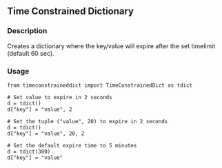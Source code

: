 ## Time Constrained Dictionary
### Description
Creates a dictionary where the key/value will expire after the set timelimit (default 60 sec).

### Usage
```
from timeconstraineddict import TimeConstrainedDict as tdict

# Set value to expire in 2 seconds
d = tdict()
d["key"] = "value", 2

# Set the tuple ("value", 20) to expire in 2 seconds
d = tdict()
d["key"] = "value", 20, 2

# Set the default expire time to 5 minutes
d = tdict(300)
d["key"] = "value"
```